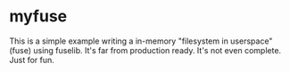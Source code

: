 # myfuse

This is a simple example writing a in-memory "filesystem in userspace"(fuse)
using fuselib. It's far from production ready. It's not even complete. Just for fun.